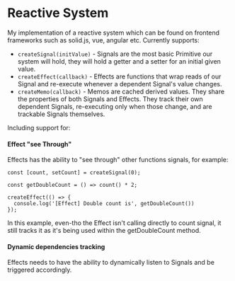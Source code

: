 # Reactive System

My implementation of a reactive system which can be found on frontend frameworks such as solid.js, vue, angular etc.
Currently supports:

- `createSignal(initValue)` - Signals are the most basic Primitive our system will hold, they will hold a getter and a setter for an initial given value.
- `createEffect(callback)` - Effects are functions that wrap reads of our Signal and re-execute whenever a dependent Signal's value changes.
- `createMemo(callback)` - Memos are cached derived values. They share the properties of both Signals and Effects. They track their own dependent Signals, re-executing only when those change, and are trackable Signals themselves.

Including support for:

#### Effect "see Through"

Effects has the ability to "see through" other functions signals, for example:

```
const [count, setCount] = createSignal(0);

const getDoubleCount = () => count() * 2;

createEffect(() => {
  console.log('[Effect] Double count is', getDoubleCount())
});
```

In this example, even-tho the Effect isn't calling directly to count signal, it still tracks it as it's being used within the getDoubleCount method.

#### Dynamic dependencies tracking

Effects needs to have the ability to dynamically listen to Signals and be triggered accordingly.
